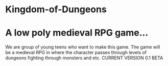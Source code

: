 # Kingdom-of-Dungeons
# A low poly medieval RPG game...

We are group of young teens who want to make this game.
The game will be a medieval RPG in where the character passes through levels of dungeons fighting through monsters and etc.
CURRENT VERSION 0.1 BETA

